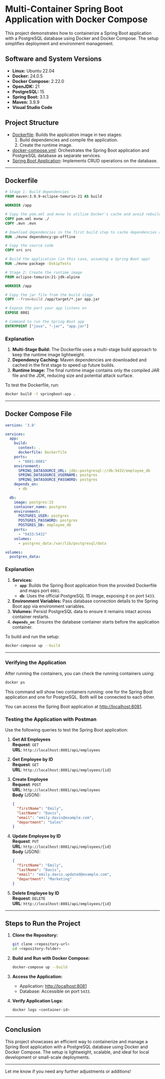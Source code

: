 # Multi-Container Spring Boot Application with Docker Compose

This project demonstrates how to containerize a Spring Boot application with a PostgreSQL database using Docker and Docker Compose. The setup simplifies deployment and environment management.

## Software and System Versions

- **Linux:** Ubuntu 22.04
- **Docker:** 24.0.5
- **Docker Compose:** 2.22.0
- **OpenJDK:** 21
- **PostgreSQL:** 15
- **Spring Boot:** 3.1.3
- **Maven:** 3.9.9
- **Visual Studio Code**

## Project Structure

- [Dockerfile](springboot-compose/Dockerfile): Builds the application image in two stages:
  1. Build dependencies and compile the application.
  2. Create the runtime image.
- [docker-compose.yml](springboot-compose/docker-compose.yml): Orchestrates the Spring Boot application and PostgreSQL database as separate services.
- [Spring Boot Application](springboot-compose): Implements CRUD operations on the database.

---

## Dockerfile

```dockerfile
# Stage 1: Build dependencies
FROM maven:3.9.9-eclipse-temurin-21 AS build

WORKDIR /app

# Copy the pom.xml and mvnw to utilize Docker's cache and avoid rebuilding dependencies unless they change
COPY pom.xml mvnw ./
COPY .mvn .mvn

# Download dependencies in the first build step to cache dependencies and avoid re-downloading every time
RUN ./mvnw dependency:go-offline

# Copy the source code
COPY src src

# Build the application (in this case, assuming a Spring Boot app)
RUN ./mvnw package -DskipTests

# Stage 2: Create the runtime image
FROM eclipse-temurin:21-jdk-alpine

WORKDIR /app

# Copy the jar file from the build stage
COPY --from=build /app/target/*.jar app.jar

# Expose the port your app listens on
EXPOSE 8081

# Command to run the Spring Boot app
ENTRYPOINT ["java", "-jar", "app.jar"]
```

### Explanation

1. **Multi-Stage Build:** The Dockerfile uses a multi-stage build approach to keep the runtime image lightweight.
2. **Dependency Caching:** Maven dependencies are downloaded and cached in the first stage to speed up future builds.
3. **Runtime Image:** The final runtime image contains only the compiled JAR file and the JDK, reducing size and potential attack surface.

To test the Dockerfile, run:

```bash
docker build -t springboot-app .
```

---

## Docker Compose File

```yaml
version: '3.8'

services:
  app:
    build:
      context: .
      dockerfile: Dockerfile
    ports:
      - "8081:8081"
    environment:
      SPRING_DATASOURCE_URL: jdbc:postgresql://db:5432/employee_db
      SPRING_DATASOURCE_USERNAME: postgres
      SPRING_DATASOURCE_PASSWORD: postgres
    depends_on:
      - db

  db:
    image: postgres:15
    container_name: postgres
    environment:
      POSTGRES_USER: postgres
      POSTGRES_PASSWORD: postgres
      POSTGRES_DB: employee_db
    ports:
      - "5433:5432"
    volumes:
      - postgres_data:/var/lib/postgresql/data

volumes:
  postgres_data:
```

### Explanation

1. **Services:**
   - **`app`**: Builds the Spring Boot application from the provided Dockerfile and maps port `8081`.
   - **`db`**: Uses the official PostgreSQL 15 image, exposing it on port `5433`.
2. **Environment Variables:** Pass database connection details to the Spring Boot app via environment variables.
3. **Volumes:** Persist PostgreSQL data to ensure it remains intact across container restarts.
4. **`depends_on`**: Ensures the database container starts before the application container.

To build and run the setup:

```bash
docker-compose up --build
```

---

### Verifying the Application

After running the containers, you can check the running containers using:

```bash
docker ps
```

This command will show two containers running: one for the Spring Boot application and one for PostgreSQL. Both will be connected to each other.

You can access the Spring Boot application at [http://localhost:8081](http://localhost:8081).

### Testing the Application with Postman

Use the following queries to test the Spring Boot application:

1. **Get All Employees**  
   **Request**: `GET`  
   **URL**: `http://localhost:8081/api/employees`  

2. **Get Employee by ID**  
   **Request**: `GET`  
   **URL**: `http://localhost:8081/api/employees/{id}`  

3. **Create Employee**  
   **Request**: `POST`  
   **URL**: `http://localhost:8081/api/employees`  
   **Body** (JSON):
   ```json
   {
     "firstName": "Emily",
     "lastName": "Davis",
     "email": "emily.davis@example.com",
     "department": "Sales"
   }
   ```

4. **Update Employee by ID**  
   **Request**: `PUT`  
   **URL**: `http://localhost:8081/api/employees/{id}`  
   **Body** (JSON):
   ```json
   {
     "firstName": "Emily",
     "lastName": "Davis",
     "email": "emily.davis.updated@example.com",
     "department": "Marketing"
   }
   ```

5. **Delete Employee by ID**  
   **Request**: `DELETE`  
   **URL**: `http://localhost:8081/api/employees/{id}`

---

## Steps to Run the Project

1. **Clone the Repository:**

   ```bash
   git clone <repository-url>
   cd <repository-folder>
   ```

2. **Build and Run with Docker Compose:**

   ```bash
   docker-compose up --build
   ```

3. **Access the Application:**

   - Application: [http://localhost:8081](http://localhost:8081)
   - Database: Accessible on port `5433`.

4. **Verify Application Logs:**

   ```bash
   docker logs <container-id>
   ```

---

## Conclusion

This project showcases an efficient way to containerize and manage a Spring Boot application with a PostgreSQL database using Docker and Docker Compose. The setup is lightweight, scalable, and ideal for local development or small-scale deployments.

--- 

Let me know if you need any further adjustments or additions!